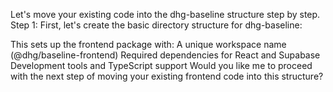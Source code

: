 Let's move your existing code into the dhg-baseline structure step by step.
Step 1: First, let's create the basic directory structure for dhg-baseline:


This sets up the frontend package with:
A unique workspace name (@dhg/baseline-frontend)
Required dependencies for React and Supabase
Development tools and TypeScript support
Would you like me to proceed with the next step of moving your existing frontend code into this structure?
